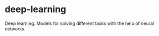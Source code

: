 # deep-learning
Deep learning. Models for solving different tasks with the help of neural networks.
